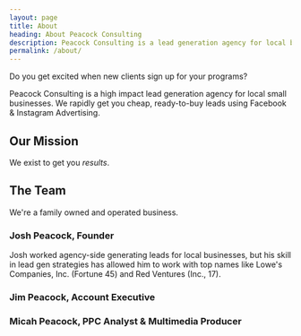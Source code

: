 ```yaml
---
layout: page
title: About
heading: About Peacock Consulting
description: Peacock Consulting is a lead generation agency for local businesses that rapidly gets you cheap, ready-to-buy leads on Facebook. Read our story now!
permalink: /about/
---
```


Do you get excited when new clients sign up for your programs?

Peacock Consulting is a high impact lead generation agency for local small businesses. We rapidly get you cheap, ready-to-buy leads using Facebook & Instagram Advertising.

## Our Mission

We exist to get you *results*.

## The Team

We're a family owned and operated business.

### Josh Peacock, Founder

Josh worked agency-side generating leads for local businesses, but his skill in lead gen strategies has allowed him to work with top names like Lowe's Companies, Inc. (Fortune 45) and Red Ventures (Inc., 17).

### Jim Peacock, Account Executive

### Micah Peacock, PPC Analyst & Multimedia Producer
